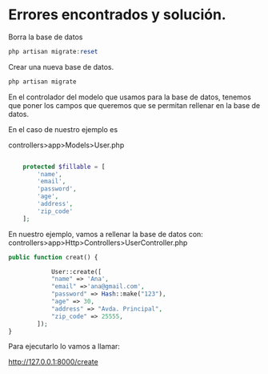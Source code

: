 # Errores encontrados y solución.
Borra la base de datos  
```php
php artisan migrate:reset  
```
Crear una nueva base de datos.
```php
php artisan migrate
```

En el controlador del modelo que usamos para la base de datos, tenemos que poner los campos que queremos que se permitan rellenar en la base de datos.

En el caso de nuestro ejemplo es

controllers>app>Models>User.php

```php

    protected $fillable = [
        'name',
        'email',
        'password',
        'age',
        'address',
        'zip_code'
    ];
```

En nuestro ejemplo, vamos a rellenar la base de datos con:  
controllers>app>Http>Controllers>UserController.php
```php
public function creat() {

            User::create([
            "name" => 'Ana',
            "email" =>'ana@gmail.com',
            "password" => Hash::make("123"),
            "age" => 30,
            "address" => "Avda. Principal",
            "zip_code" => 25555,
        ]);
}
```

Para ejecutarlo lo vamos a llamar:  

http://127.0.0.1:8000/create
